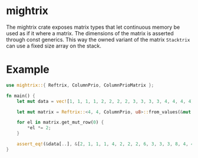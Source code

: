 # mightrix

The mightrix crate exposes matrix types that let continuous memory be used as
if it where a matrix. The dimensions of the matrix is asserted through const
generics. This way the owned variant of the matrix `Stacktrix` can use
a fixed size array on the stack.

# Example

```rust
use mightrix::{ Reftrix, ColumnPrio, ColumnPrioMatrix };

fn main() {
    let mut data = vec![1, 1, 1, 1, 2, 2, 2, 2, 3, 3, 3, 3, 4, 4, 4, 4];

    let mut matrix = Reftrix::<4, 4, ColumnPrio, u8>::from_values(&mut data[..]);

    for el in matrix.get_mut_row(0) {
        *el *= 2;
    }

    assert_eq!(&data[..], &[2, 1, 1, 1, 4, 2, 2, 2, 6, 3, 3, 3, 8, 4, 4, 4]);
}
```



